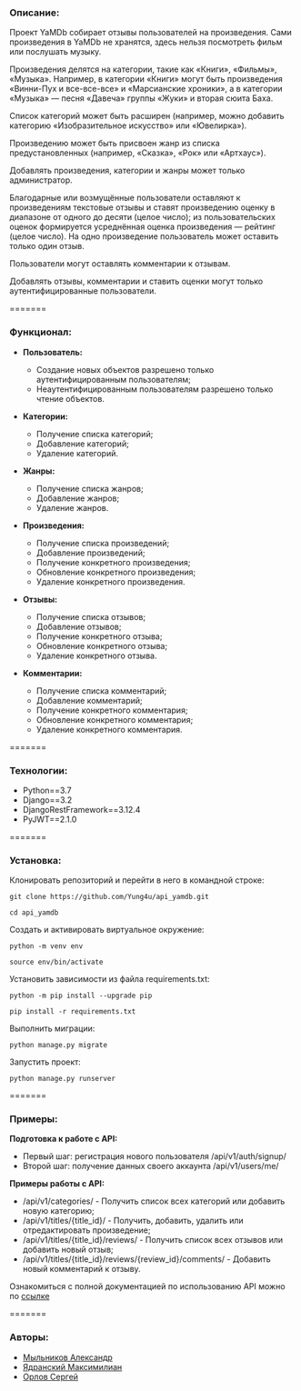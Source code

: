 ### Описание:

Проект YaMDb собирает отзывы пользователей на произведения. Сами произведения в YaMDb не хранятся, здесь нельзя посмотреть фильм или послушать музыку.

Произведения делятся на категории, такие как «Книги», «Фильмы», «Музыка».
Например, в категории «Книги» могут быть произведения «Винни-Пух и все-все-все» и «Марсианские хроники», а в категории «Музыка» — песня «Давеча» группы «Жуки» и вторая сюита Баха.

Список категорий может быть расширен (например, можно добавить категорию «Изобразительное искусство» или «Ювелирка»).

Произведению может быть присвоен жанр из списка предустановленных (например, «Сказка», «Рок» или «Артхаус»).

Добавлять произведения, категории и жанры может только администратор.

Благодарные или возмущённые пользователи оставляют к произведениям текстовые отзывы и ставят произведению оценку в диапазоне от одного до десяти (целое число); из пользовательских оценок формируется усреднённая оценка произведения — рейтинг (целое число). На одно произведение пользователь может оставить только один отзыв.

Пользователи могут оставлять комментарии к отзывам.

Добавлять отзывы, комментарии и ставить оценки могут только аутентифицированные пользователи.

=======
### Функционал:

- **Пользователь:**

    - Создание новых объектов разрешено только аутентифицированным пользователям;
    - Неаутентифицированным пользователям разрешено только чтение объектов.

- **Категории:**

    - Получение списка категорий;
    - Добавление категорий;
    - Удаление категорий.

- **Жанры:**

    - Получение списка жанров;
    - Добавление жанров;
    - Удаление жанров.

- **Произведения:**

    - Получение списка произведений;
    - Добавление произведений;
    - Получение конкретного произведения;
    - Обновление конкретного произведения;
    - Удаление конкретного произведения.

- **Отзывы:**

    - Получение списка отзывов;
    - Добавление отзывов;
    - Получение конкретного отзыва;
    - Обновление конкретного отзыва;
    - Удаление конкретного отзыва.

- **Комментарии:**

    - Получение списка комментарий;
    - Добавление комментарий;
    - Получение конкретного комментария;
    - Обновление конкретного комментария;
    - Удаление конкретного комментария.

=======
### Технологии:

- Python==3.7
- Django==3.2
- DjangoRestFramework==3.12.4
- PyJWT==2.1.0

=======
### Установка:

Клонировать репозиторий и перейти в него в командной строке:

```
git clone https://github.com/Yung4u/api_yamdb.git
```

```
cd api_yamdb
```

Cоздать и активировать виртуальное окружение:

```
python -m venv env
```

```
source env/bin/activate
```

Установить зависимости из файла requirements.txt:

```
python -m pip install --upgrade pip
```

```
pip install -r requirements.txt
```

Выполнить миграции:

```
python manage.py migrate
```

Запустить проект:

```
python manage.py runserver
```

=======
### Примеры:

**Подготовка к работе с API:**

- Первый шаг: регистрация нового пользователя
    /api/v1/auth/signup/
- Второй шаг: получение данных своего аккаунта
    /api/v1/users/me/

**Примеры работы с API:**

- /api/v1/categories/ - Получить список всех категорий или добавить новую категорию;
- /api/v1/titles/{title_id}/ - Получить, добавить, удалить или отредактировать произведение;
- /api/v1/titles/{title_id}/reviews/ - Получить список всех отзывов или добавить новый отзыв;
- /api/v1/titles/{title_id}/reviews/{review_id}/comments/ - Добавить новый комментарий к отзыву.

Ознакомиться с полной документацией по использованию API можно по [ссылке](http://127.0.0.1:8000/redoc/)

=======
### Авторы:

- [Мыльников Александр](https://github.com/aksdr53)
- [Ядранский Максимилиан](https://github.com/polovatel)
- [Орлов Сергей](https://github.com/Yung4u)
